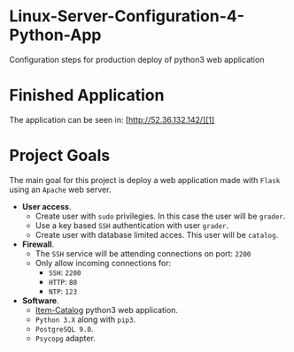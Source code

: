 # Linux-Server-Configuration-4-Python-App
Configuration steps for production deploy of python3 web application


# Finished Application

The application can be seen in:
[http://52.36.132.142/][1]

# Project Goals

The main goal for this project is deploy a web application made with `Flask` using an `Apache` web server.

* **User access**.
	* Create user with `sudo` privilegies. In this case the user will be `grader`.
	* Use a key based `SSH` authentication with user `grader`.
	* Create user with database limited acces. This user will be `catalog`.
* **Firewall**.
	* The `SSH` service will be attending connections on port: `2200`
	* Only allow incoming connections for: 
		* `SSH`: `2200` 
		* `HTTP`: `80` 
		* `NTP`: `123` 
* **Software**.
	* [Item-Catalog][2] python3 web application.
	* `Python 3.X` along with `pip3`.
	* `PostgreSQL 9.0`.
	* `Psycopg` adapter.




[1]: http://52.36.132.142/
[2]: https://github.com/aristoteles-nunez/Item-Catalog/

